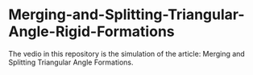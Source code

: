 # Merging-and-Splitting-Triangular-Angle-Rigid-Formations
The vedio in this repository is the simulation of the article: Merging and Splitting Triangular Angle Formations.
